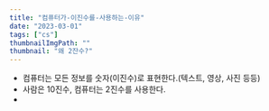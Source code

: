 ```yaml
---
title: "컴퓨터가-이진수를-사용하는-이유"
date: "2023-03-01"
tags: ["cs"]
thumbnailImgPath: ""
thumbnail: "왜 2잔수?"
---
```


- 컴퓨터는 모든 정보를 숫자(이진수)로 표현한다.(텍스트, 영상, 사진 등등)
- 사람은 10진수, 컴퓨터는 2진수를 사용한다.
- 
